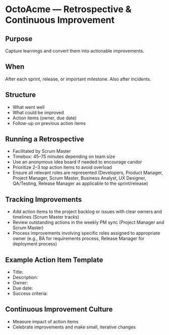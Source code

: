 # OctoAcme — Retrospective & Continuous Improvement

## Purpose
Capture learnings and convert them into actionable improvements.

## When
After each sprint, release, or important milestone. Also after incidents.

## Structure
- What went well
- What could be improved
- Action items (owner, due date)
- Follow-up on previous action items

## Running a Retrospective
- Facilitated by Scrum Master
- Timebox: 45–75 minutes depending on team size
- Use an anonymous idea board if needed to encourage candor
- Prioritize 2–3 top action items to avoid overload
- Ensure all relevant roles are represented (Developers, Product Manager, Project Manager, Scrum Master, Business Analyst, UX Designer, QA/Testing, Release Manager as applicable to the sprint/release)

## Tracking Improvements
- Add action items to the project backlog or issues with clear owners and timelines (Scrum Master tracks)
- Review outstanding actions in the weekly PM sync (Project Manager and Scrum Master)
- Process improvements involving specific roles assigned to appropriate owner (e.g., BA for requirements process, Release Manager for deployment process)

## Example Action Item Template
- Title:
- Description:
- Owner:
- Due date:
- Success criteria:

## Continuous Improvement Culture
- Measure impact of action items
- Celebrate improvements and make small, iterative changes
